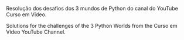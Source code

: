 Resolução dos desafios dos 3 mundos de Python do canal do YouTube Curso em Vídeo.

Solutions for the challenges of the 3 Python Worlds from the Curso em Vídeo YouTube Channel. 

